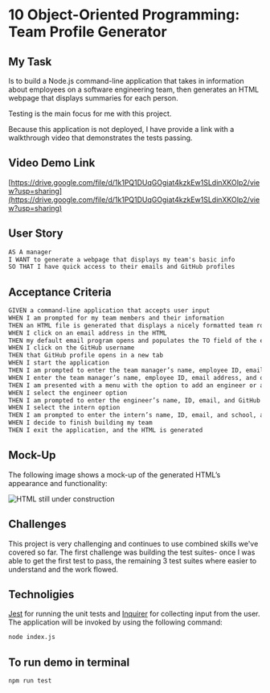 # 10 Object-Oriented Programming: Team Profile Generator

## My Task

Is to build a Node.js command-line application that takes in information about employees on a software engineering team, then generates an HTML webpage that displays summaries for each person. 

Testing is the main focus for me with this project.


Because this application is not deployed, I have provide a link with a walkthrough video that demonstrates the tests passing.
## Video Demo Link
[https://drive.google.com/file/d/1k1PQ1DUqGOgiat4kzkEw1SLdinXKOIp2/view?usp=sharing](https://drive.google.com/file/d/1k1PQ1DUqGOgiat4kzkEw1SLdinXKOIp2/view?usp=sharing)

## User Story

```md
AS A manager
I WANT to generate a webpage that displays my team's basic info
SO THAT I have quick access to their emails and GitHub profiles
```

## Acceptance Criteria

```md
GIVEN a command-line application that accepts user input
WHEN I am prompted for my team members and their information
THEN an HTML file is generated that displays a nicely formatted team roster based on user input
WHEN I click on an email address in the HTML
THEN my default email program opens and populates the TO field of the email with the address
WHEN I click on the GitHub username
THEN that GitHub profile opens in a new tab
WHEN I start the application
THEN I am prompted to enter the team manager’s name, employee ID, email address, and office number
WHEN I enter the team manager’s name, employee ID, email address, and office number
THEN I am presented with a menu with the option to add an engineer or an intern or to finish building my team
WHEN I select the engineer option
THEN I am prompted to enter the engineer’s name, ID, email, and GitHub username, and I am taken back to the menu
WHEN I select the intern option
THEN I am prompted to enter the intern’s name, ID, email, and school, and I am taken back to the menu
WHEN I decide to finish building my team
THEN I exit the application, and the HTML is generated
```

## Mock-Up

The following image shows a mock-up of the generated HTML’s appearance and functionality:

![HTML still under construction](...)

## Challenges

This project is very challenging and continues to use combined skills we've covered so far. 
The first challenge was building the test suites- once I was able to get the first test to pass, the remaining 3 test suites where easier to understand and the work flowed.


## Technoligies
[Jest](https://www.npmjs.com/package/jest) for running the unit tests and 
[Inquirer](https://www.npmjs.com/package/inquirer) for collecting input from the user. 
The application will be invoked by using the following command:

```bash
node index.js
```

## To run demo in terminal
```md 
npm run test
```